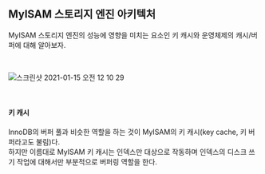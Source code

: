 ## MyISAM 스토리지 엔진 아키텍처    

MyISAM 스토리지 엔진의 성능에 영향을 미치는 요소인 키 캐시와 운영체제의 캐시/버퍼에 대해 알아보자.   

<br />    

![스크린샷 2021-01-15 오전 12 10 29](https://user-images.githubusercontent.com/33855307/104609165-1aea2d00-56c6-11eb-9e0b-91d63542d70b.png)     

<br />    

#### 키 캐시    
InnoDB의 버퍼 풀과 비슷한 역할을 하는 것이 MyISAM의 키 캐시(key cache, 키 버퍼라고도 불림)다.   
하지만 이름대로 MyISAM 키 캐시는 인덱스만 대상으로 작동하며 인덱스의 디스크 쓰기 작업에 대해서만 부분적으로 버퍼링 역할을 한다.   

